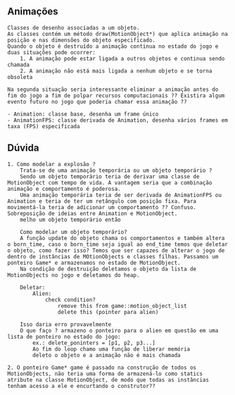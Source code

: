 ## Animações
    Classes de desenho associadas a um objeto.
    As classes contém um método draw(MotionObject*) que aplica animação na posição e nas dimensões do objeto especificado.
    Quando o objeto é destruído a animação continua no estado do jogo e duas situações pode ocorrer:
        1. A animação pode estar ligada a outros objetos e continua sendo chamada
        2. A animação não está mais ligada a nenhum objeto e se torna obsoleta
    
    Na segunda situação seria interessante eliminar a animação antes do fim do jogo a fim de polpar recursos computacionais ?? Existira algum evento futuro no jogo que poderia chamar essa animação ??

    - Animation: classe base, desenha um frame único
    - AnimationFPS: classe derivada de Animation, desenha vários frames em taxa (FPS) especificada

## Dúvida
    1. Como modelar a explosão ?
        Trata-se de uma animação temporária ou um objeto temporário ?
        Sendo um objeto temporário teria de derivar uma classe de MotionObject com tempo de vida. A vantagem seria que a combinação animação e comportamento é poderosa.
        Uma animação temporária teria de ser derivada de AnimationFPS ou Animation e teria de ter um retângulo com posição fixa. Para movimentá-la teria de adicionar um comportamento ?? Confuso. Sobreposição de ideias entre Animation e MotionObject.
        melho um objeto temporário então

        Como modelar um objeto temporário?
        A função update do objeto chama os comportamentos e também altera o born_time, caso o born_time seja igual ao end_time temos que deletar o objeto, como fazer isso? Temos que ser capazes de alterar o jogo de dentro de instâncias de MOtionObjects e classes filhas. Passamos um ponteiro Game* e armazenamos no estado de MotionObject.
        Na condição de destruição deletamos o objeto da lista de MotionObjects no jogo e deletamos do heap.

        Deletar:
            Alien:
                check condition?
                    remove this from game::motion_object_list
                    delete this (pointer para alien)

        Isso daria erro provavelmente
        O que faço ? armazeno o ponteiro para o alien em questão em uma lista de ponteiro no estado do jogo:
            ex.: delete_poninters = [p1, p2, p3...]
            Ao fim do loop chamo uma função de liberar memória
            deleto o objeto e a animação não é mais chamada
    
    2. O ponteiro Game* game é passado na construção de todos os MotionObjects, não teria uma forma de armazená-lo como statics atribute na classe MotionObject, de modo que todas as instâncias tenham acesso a ele e encurtando o construtor??
